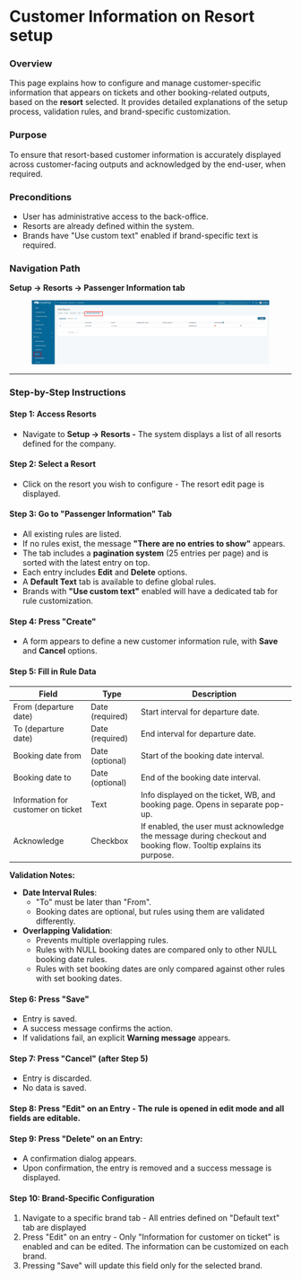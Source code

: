 # Customer Information on Resort setup

### Overview

This page explains how to configure and manage customer-specific information that appears on tickets and other booking-related outputs, based on the **resort** selected. It provides detailed explanations of the setup process, validation rules, and brand-specific customization.

### Purpose

To ensure that resort-based customer information is accurately displayed across customer-facing outputs and acknowledged by the end-user, when required.

### Preconditions

* User has administrative access to the back-office.
* Resorts are already defined within the system.
* Brands have "Use custom text" enabled if brand-specific text is required.

### Navigation Path

**Setup → Resorts → Passenger Information tab**

<figure><img src="../.gitbook/assets/image (23) (1).png" alt=""><figcaption></figcaption></figure>

***

### Step-by-Step Instructions

#### Step 1: Access Resorts

* Navigate to **Setup → Resorts -** The system displays a list of all resorts defined for the company.

#### Step 2: Select a Resort

* Click on the resort you wish to configure - The resort edit page is displayed.

#### Step 3: Go to "Passenger Information" Tab

* All existing rules are listed.
* If no rules exist, the message **"There are no entries to show"** appears.
* The tab includes a **pagination system** (25 entries per page) and is sorted with the latest entry on top.
* Each entry includes **Edit** and **Delete** options.
* A **Default Text** tab is available to define global rules.
* Brands with **"Use custom text"** enabled will have a dedicated tab for rule customization.

#### Step 4: Press "Create"

* A form appears to define a new customer information rule, with **Save** and **Cancel** options.

#### Step 5: Fill in Rule Data

| Field                              | Type            | Description                                                                                                       |
| ---------------------------------- | --------------- | ----------------------------------------------------------------------------------------------------------------- |
| From (departure date)              | Date (required) | Start interval for departure date.                                                                                |
| To (departure date)                | Date (required) | End interval for departure date.                                                                                  |
| Booking date from                  | Date (optional) | Start of the booking date interval.                                                                               |
| Booking date to                    | Date (optional) | End of the booking date interval.                                                                                 |
| Information for customer on ticket | Text            | Info displayed on the ticket, WB, and booking page. Opens in separate pop-up.                                     |
| Acknowledge                        | Checkbox        | If enabled, the user must acknowledge the message during checkout and booking flow. Tooltip explains its purpose. |

**Validation Notes:**

* **Date Interval Rules**:
  * "To" must be later than "From".
  * Booking dates are optional, but rules using them are validated differently.
* **Overlapping Validation**:
  * Prevents multiple overlapping rules.
  * Rules with NULL booking dates are compared only to other NULL booking date rules.
  * Rules with set booking dates are only compared against other rules with set booking dates.

#### Step 6: Press "Save"

* Entry is saved.
* A success message confirms the action.
* If validations fail, an explicit **Warning message** appears.

#### Step 7: Press "Cancel" (after Step 5)

* Entry is discarded.
* No data is saved.

#### Step 8: Press "Edit" on an Entry - The rule is opened in **edit mode** and all fields are editable.

#### Step 9: Press "Delete" on an Entry:

* A confirmation dialog appears.
* Upon confirmation, the entry is removed and a success message is displayed.

#### Step 10: Brand-Specific Configuration

1. Navigate to a specific brand tab - All entries defined on "Default text" tab are displayed
2. Press "Edit" on an entry - Only "Information for customer on ticket" is enabled and can be edited. The information can be customized on each brand.
3. Pressing "Save" will update this field only for the selected brand.
